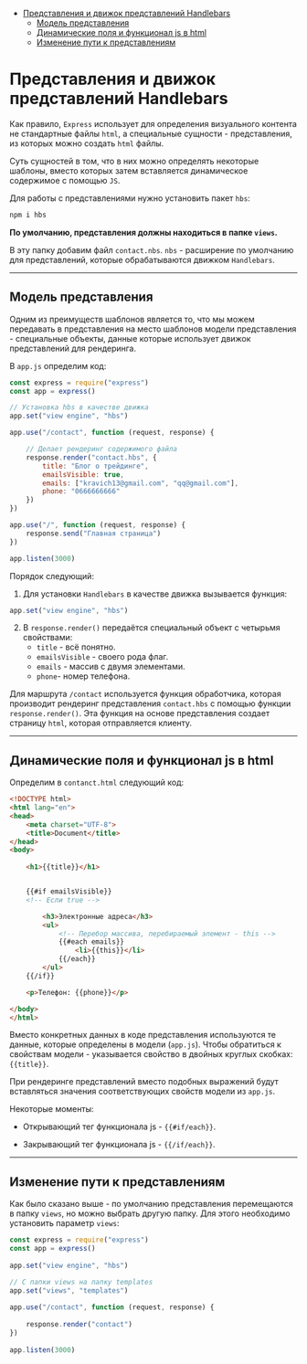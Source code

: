 - [Представления и движок представлений Handlebars](#представления-и-движок-представлений-handlebars)
  - [Модель представления](#модель-представления)
  - [Динамические поля и функционал js в html](#динамические-поля-и-функционал-js-в-html)
  - [Изменение пути к представлениям](#изменение-пути-к-представлениям)

# Представления и движок представлений Handlebars

Как правило, `Express` использует для определения визуального контента не стандартные файлы `html`, а специальные сущности - представления, из которых можно создать `html` файлы.

Суть сущностей в том, что в них можно определять некоторые шаблоны, вместо которых затем вставляется динамическое содержимое с помощью `JS`.

Для работы с представлениями нужно установить пакет `hbs`:

```bash
npm i hbs
```

**По умолчанию, представления должны находиться в папке `views`.** 

В эту папку добавим файл `contact.nbs`. `nbs` - расширение по умолчанию для представлений, которые обрабатываются движком `Handlebars`.
***

## Модель представления 

Одним из преимуществ шаблонов является то, что мы можем передавать в представления на место шаблонов модели представления - специальные объекты, данные которые использует движок представлений для рендеринга.

В `app.js` определим код: 

```javascript
const express = require("express")
const app = express()

// Установка hbs в качестве движка 
app.set("view engine", "hbs")

app.use("/contact", function (request, response) {

    // Делает рендеринг содержимого файла
    response.render("contact.hbs", {
        title: "Блог о трейдинге",
        emailsVisible: true,
        emails: ["kravich13@gmail.com", "qq@gmail.com"],
        phone: "0666666666"
    })
})

app.use("/", function (request, response) {
    response.send("Главная страница")
})

app.listen(3000)
```
Порядок следующий: 

1. Для установки `Handlebars` в качестве движка вызывается функция:

```javascript
app.set("view engine", "hbs")
```

2. В `response.render()` передаётся специальный объект с четырьмя свойствами:
    * `title` - всё понятно.
    * `emailsVisible` - своего рода флаг.
    * `emails` - массив с двумя элементами.
    * `phone`- номер телефона.

Для маршрута `/contact` используется функция обработчика, которая производит рендеринг представления `contact.hbs` с помощью функции `response.render()`. Эта функция на основе представления создает страницу `html`, которая отправляется клиенту.
***

## Динамические поля и функционал js в html
Определим в `contanct.html` следующий код: 

```html
<!DOCTYPE html>
<html lang="en">
<head>
    <meta charset="UTF-8">
    <title>Document</title>
</head>
<body>
    
    <h1>{{title}}</h1>


    {{#if emailsVisible}}
    <!-- Если true -->

        <h3>Электронные адреса</h3>
        <ul>
            <!-- Перебор массива, перебираемый элемент - this -->
            {{#each emails}}
                <li>{{this}}</li>
            {{/each}}
        </ul>
    {{/if}}

    <p>Телефон: {{phone}}</p>

</body>
</html>
```

Вместо конкретных данных в коде представления используются те данные, которые определены в модели (`app.js`). Чтобы обратиться к свойствам модели - указывается свойство в двойных круглых скобках: `{{title}}`. 

При рендеринге представлений вместо подобных выражений будут вставляться значения соответствующих свойств модели из `app.js`.

Некоторые моменты: 

* Открывающий тег функционала js - `{{#if/each}}`.

* Закрывающий тег функционала js - `{{/if/each}}`.
*** 

## Изменение пути к представлениям

Как было сказано выше - по умолчанию представления перемещаются в папку `views`, но можно выбрать другую папку. Для этого необходимо установить параметр `views`:

```javascript
const express = require("express")
const app = express()
  
app.set("view engine", "hbs")

// С папки views на папку templates
app.set("views", "templates")
 
app.use("/contact", function (request, response) {
      
    response.render("contact")
})
 
app.listen(3000)
```